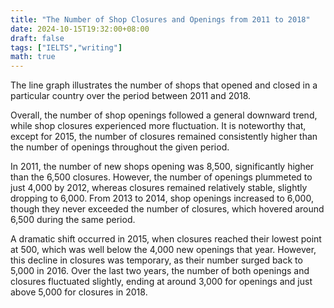 ```yaml
---
title: "The Number of Shop Closures and Openings from 2011 to 2018"
date: 2024-10-15T19:32:00+08:00
draft: false
tags: ["IELTS","writing"]
math: true
---
```


The line graph illustrates the number of shops that opened and closed in a particular country over the period between 2011 and 2018.

Overall, the number of shop openings followed a general downward trend, while shop closures experienced more fluctuation. It is noteworthy that, except for 2015, the number of closures remained consistently higher than the number of openings throughout the given period.

In 2011, the number of new shops opening was 8,500, significantly higher than the 6,500 closures. However, the number of openings plummeted to just 4,000 by 2012, whereas closures remained relatively stable, slightly dropping to 6,000. From 2013 to 2014, shop openings increased to 6,000, though they never exceeded the number of closures, which hovered around 6,500 during the same period.

A dramatic shift occurred in 2015, when closures reached their lowest point at 500, which was well below the 4,000 new openings that year. However, this decline in closures was temporary, as their number surged back to 5,000 in 2016. Over the last two years, the number of both openings and closures fluctuated slightly, ending at around 3,000 for openings and just above 5,000 for closures in 2018.

